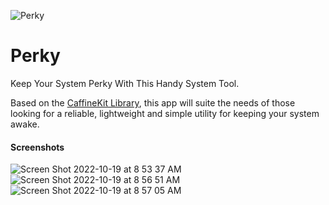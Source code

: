 ![Perky](https://user-images.githubusercontent.com/106783234/196711550-a376a2ea-8e45-4c37-94d7-57caf533f637.png)
# Perky
Keep Your System Perky With This Handy System Tool.

Based on the [CaffineKit Library](https://github.com/jrr6/CaffeineKit), this app will suite the needs of those looking for a reliable, lightweight and simple utility for keeping your system awake. 

#### Screenshots

![Screen Shot 2022-10-19 at 8 53 37 AM](https://user-images.githubusercontent.com/106783234/196711747-cd921e50-1fd6-477e-83bf-4dda10c01dad.png)
![Screen Shot 2022-10-19 at 8 56 51 AM](https://user-images.githubusercontent.com/106783234/196711835-d835f7ee-35f7-4aa3-abba-aa6a3572cdbf.png)
![Screen Shot 2022-10-19 at 8 57 05 AM](https://user-images.githubusercontent.com/106783234/196711898-da74660a-0658-4c36-af6a-1eaf895adc1c.png)
